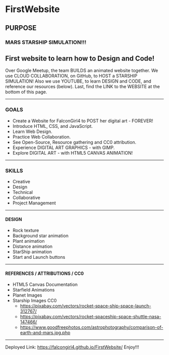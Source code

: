 # FirstWebsite
## PURPOSE
### MARS STARSHIP SIMULATION!!!
First website to learn how to Design and Code!
----
Over Google Meetup, the team BUILDS an animated website together.
We use CLOUD COLLABORATION, on GitHub, to HOST a STARSHIP SIMULATION!
Also we use YOUTUBE, to learn DESIGN and CODE, and reference our resources (below).
Last, find the LINK to the WEBSITE at the bottom of this page.

-----

### GOALS
- Create a Website for FalconGirl4 to POST her digital art - FOREVER!
- Introduce HTML, CSS, and JavaScript.
- Learn Web Design.
- Practice Web Collaboration.
- See Open-Source, Resource gathering and CC0 attribution.
- Experience DIGITAL ART GRAPHICS - with GIMP.
- Explore DIGITAL ART - with HTML5 CANVAS ANIMATION!
----
### SKILLS 
- Creative
- Design
- Technical
- Collaborative
- Project Management
----
#### DESIGN
- Rock texture
- Background star animation
- Plant animation
- Distance animation
- StarShip animation
- Start and Launch buttons
----
#### REFERENCES / ATTRIBUTIONS / CC0
- HTML5 Canvas Documentation
- Starfield Animations
- Planet Images
- Starship Images CC0
    - https://pixabay.com/vectors/rocket-space-ship-space-launch-312767/
    - https://pixabay.com/vectors/rocket-spaceship-space-shuttle-nasa-147466/
    - https://www.goodfreephotos.com/astrophotography/comparison-of-earth-and-mars.jpg.php
    
----
Deployed Link: https://falcongirl4.github.io/FirstWebsite/ 
Enjoy!!!

